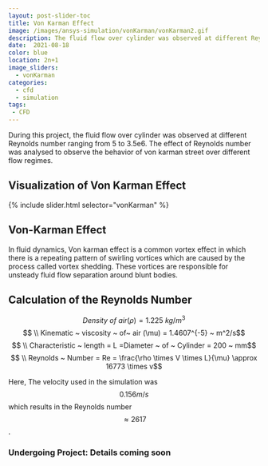```yaml
---
layout: post-slider-toc
title: Von Karman Effect
image: /images/ansys-simulation/vonKarman/vonKarman2.gif
description: The fluid flow over cylinder was observed at different Reynolds number ranging from 5 to 3.5e6. The effect of Reynolds number was analysed to observe the behavior of von karman street over different flow regimes.
date:  2021-08-18
color: blue
location: 2n+1
image_sliders:
  - vonKarman
categories:
  - cfd 
  - simulation
tags:
 - CFD
---
```


During this project, the fluid flow over cylinder was observed at different Reynolds number ranging from 5 to 3.5e6. The effect of Reynolds number was analysed to observe the behavior of von karman street over different flow regimes.

## Visualization of Von Karman Effect

{% include slider.html selector="vonKarman" %}

<div>
<object data="{{ site.url }}{{ site.baseurl }}/images/ansys-simulation/vonKarman/vonKarman.gif" width="100%" height="100%" type="image/gif"></object>
</div>


## Von-Karman Effect
In fluid dynamics, Von karman effect is a common vortex effect in which there is a repeating pattern of swirling vortices which are caused by the process called vortex shedding. These vortices are responsible for unsteady fluid flow separation around blunt bodies.

## Calculation of the Reynolds Number

$$ Density ~ of~  air (\rho ) = 1.225 ~ kg/m^3 $$ 
$$ \\ Kinematic ~ viscosity ~ of~  air (\mu)  = 1.4607^{-5} ~ m^2/s$$
$$ \\ Characteristic ~ length  = L =Diameter ~ of ~ Cylinder  = 200 ~ mm$$
$$ \\ Reynolds ~ Number  = Re = \frac{\rho \times V \times L}{\mu} \approx 16773 \times v$$

Here, The velocity used in the simulation was $$ 0.156 m/s $$ which results in the Reynolds number $$\approx 2617$$.


<h3> Undergoing Project: Details coming soon</h3>